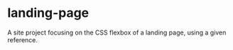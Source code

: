 # landing-page

A site project focusing on the CSS flexbox of a landing page, using a given reference.